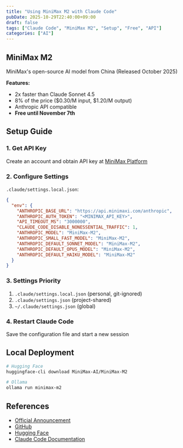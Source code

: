 ```yaml
---
title: "Using MiniMax M2 with Claude Code"
pubDate: 2025-10-29T22:40:00+09:00
draft: false
tags: ["Claude Code", "MiniMax M2", "Setup", "Free", "API"]
categories: ["AI"]
---
```


## MiniMax M2

MiniMax's open-source AI model from China (Released October 2025)

**Features:**
- 2x faster than Claude Sonnet 4.5
- 8% of the price ($0.30/M input, $1.20/M output)
- Anthropic API compatible
- **Free until November 7th**

## Setup Guide

### 1. Get API Key

Create an account and obtain API key at [MiniMax Platform](https://platform.minimax.io)

### 2. Configure Settings

`.claude/settings.local.json`:

```json
{
  "env": {
    "ANTHROPIC_BASE_URL": "https://api.minimaxi.com/anthropic",
    "ANTHROPIC_AUTH_TOKEN": "<MINIMAX_API_KEY>",
    "API_TIMEOUT_MS": "3000000",
    "CLAUDE_CODE_DISABLE_NONESSENTIAL_TRAFFIC": 1,
    "ANTHROPIC_MODEL": "MiniMax-M2",
    "ANTHROPIC_SMALL_FAST_MODEL": "MiniMax-M2",
    "ANTHROPIC_DEFAULT_SONNET_MODEL": "MiniMax-M2",
    "ANTHROPIC_DEFAULT_OPUS_MODEL": "MiniMax-M2",
    "ANTHROPIC_DEFAULT_HAIKU_MODEL": "MiniMax-M2"
  }
}
```

### 3. Settings Priority

1. `.claude/settings.local.json` (personal, git-ignored)
2. `.claude/settings.json` (project-shared)
3. `~/.claude/settings.json` (global)

### 4. Restart Claude Code

Save the configuration file and start a new session

## Local Deployment

```bash
# Hugging Face
huggingface-cli download MiniMax-AI/MiniMax-M2

# Ollama
ollama run minimax-m2
```

## References

- [Official Announcement](https://www.minimax.io/news/minimax-m2)
- [GitHub](https://github.com/MiniMax-AI/MiniMax-M2)
- [Hugging Face](https://huggingface.co/MiniMax-AI/MiniMax-M2)
- [Claude Code Documentation](https://docs.claude.com/en/docs/claude-code/settings)
